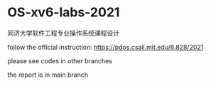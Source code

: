 # OS-xv6-labs-2021
同济大学软件工程专业操作系统课程设计

follow the official instruction: https://pdos.csail.mit.edu/6.828/2021

please see codes in other branches

the report is in main branch
